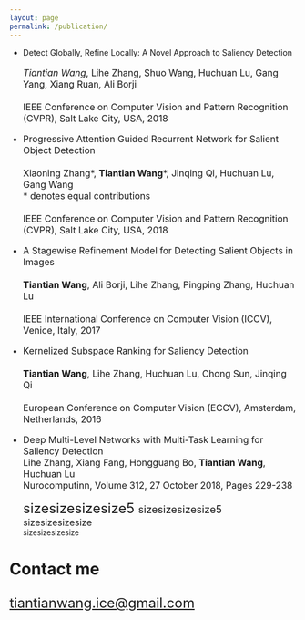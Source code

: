 ```yaml
---
layout: page
permalink: /publication/
---
```


- Detect Globally, Refine Locally: A Novel Approach to Saliency Detection<br/>  
  <font size="3">*Tiantian Wang*, Lihe Zhang, Shuo Wang, Huchuan Lu, Gang Yang, Xiang Ruan, Ali Borji<br/>  
  <font size="3">IEEE Conference on Computer Vision and Pattern Recognition (CVPR), Salt Lake City, USA, 2018 
- Progressive Attention Guided Recurrent Network for Salient Object Detection <br/>  
  <font size="3">Xiaoning Zhang*, **Tiantian Wang***, Jinqing Qi, Huchuan Lu, Gang Wang<br/>
  <font size="3">* denotes equal contributions<br/>    
  <font size="3">IEEE Conference on Computer Vision and Pattern Recognition (CVPR), Salt Lake City, USA, 2018 
- A Stagewise Refinement Model for Detecting Salient Objects in Images<br/>   
  <font size="3">**Tiantian Wang**, Ali Borji, Lihe Zhang, Pingping Zhang, Huchuan Lu<br/>     
  <font size="3">IEEE International Conference on Computer Vision (ICCV), Venice, Italy, 2017
- Kernelized Subspace Ranking for Saliency Detection<br/>  
  <font size="3">**Tiantian Wang**, Lihe Zhang, Huchuan Lu, Chong Sun, Jinqing Qi<br/>  
  <font size="3">European Conference on Computer Vision (ECCV), Amsterdam, Netherlands, 2016
- Deep Multi-Level Networks with Multi-Task Learning for Saliency Detection<br/>
  <font size="3">Lihe Zhang, Xiang Fang, Hongguang Bo, **Tiantian Wang**, Huchuan Lu<br/>
  <font size="3">Nurocomputinn, Volume 312, 27 October 2018, Pages 229-238  
  

  <font size="5">sizesizesizesize5
  <font size="4">sizesizesizesize5</font><br/> 
  <font size="3">sizesizesizesize</font><br /> 
  <font size="2">sizesizesizesize</font><br /> 


### Contact me

[tiantianwang.ice@gmail.com](mailto:tiantianwang.ice@gmail.com)
